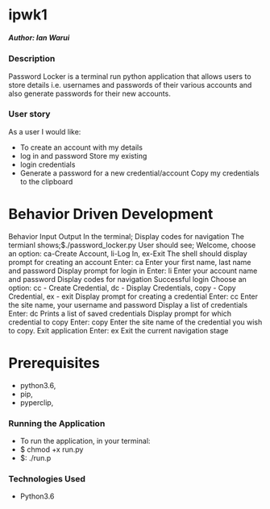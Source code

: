 # ipwk1

##### Author: Ian Warui

### Description
Password Locker is a terminal run python application that allows users to store details i.e. usernames and passwords of their various accounts and also generate passwords for their new accounts.

### User story
   As a user I would like:

- To create an account with my details
- log in and password Store my existing
- login credentials
- Generate a password for a new credential/account Copy my credentials to the clipboard
# Behavior Driven Development
  Behavior Input Output In the terminal; Display codes for navigation The termianl shows;$./password_locker.py User should see; Welcome, choose an option: ca-Create Account, li-Log In, ex-Exit The shell should display prompt for creating an account Enter: ca Enter your first name, last name and password Display prompt for login in Enter: li Enter your account name and password Display codes for navigation Successful login Choose an option: cc - Create Credential, dc - Display Credentials, copy - Copy Credential, ex - exit Display prompt for creating a credential Enter: cc Enter the site name, your username and password Display a list of credentials Enter: dc Prints a list of saved credentials Display prompt for which credential to copy Enter: copy Enter the site name of the credential you wish to copy. Exit application Enter: ex Exit the current navigation stage

# Prerequisites
- python3.6,
- pip,
- pyperclip,

### Running the Application
 - To run the application, in your terminal:
 - $ chmod +x run.py 
 - $: ./run.p

### Technologies Used
- Python3.6
